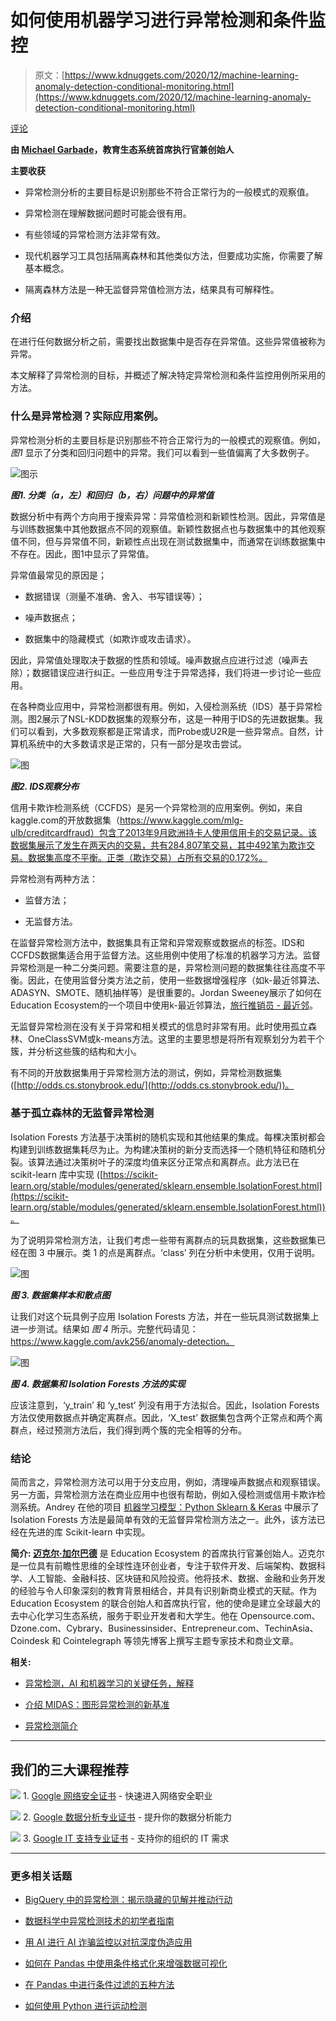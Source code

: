 # 如何使用机器学习进行异常检测和条件监控

> 原文：[https://www.kdnuggets.com/2020/12/machine-learning-anomaly-detection-conditional-monitoring.html](https://www.kdnuggets.com/2020/12/machine-learning-anomaly-detection-conditional-monitoring.html)

[评论](#comments)

**由 [Michael Garbade](https://www.linkedin.com/in/garbade)，教育生态系统首席执行官兼创始人**

**主要收获**

+   异常检测分析的主要目标是识别那些不符合正常行为的一般模式的观察值。

+   异常检测在理解数据问题时可能会很有用。

+   有些领域的异常检测方法非常有效。

+   现代机器学习工具包括隔离森林和其他类似方法，但要成功实施，你需要了解基本概念。

+   隔离森林方法是一种无监督异常值检测方法，结果具有可解释性。

### **介绍**

在进行任何数据分析之前，需要找出数据集中是否存在异常值。这些异常值被称为异常。

本文解释了异常检测的目标，并概述了解决特定异常检测和条件监控用例所采用的方法。

### **什么是异常检测？实际应用案例。**

异常检测分析的主要目标是识别那些不符合正常行为的一般模式的观察值。例如，*图1* 显示了分类和回归问题中的异常。我们可以看到一些值偏离了大多数例子。

![图示](../Images/f2730b87f308c3cbf3fb6177e8f0a588.png)

***图1\. 分类（a，左）和回归（b，右）问题中的异常值***

数据分析中有两个方向用于搜索异常：异常值检测和新颖性检测。因此，异常值是与训练数据集中其他数据点不同的观察值。新颖性数据点也与数据集中的其他观察值不同，但与异常值不同，新颖性点出现在测试数据集中，而通常在训练数据集中不存在。因此，图1中显示了异常值。

异常值最常见的原因是；

+   数据错误（测量不准确、舍入、书写错误等）；

+   噪声数据点；

+   数据集中的隐藏模式（如欺诈或攻击请求）。

因此，异常值处理取决于数据的性质和领域。噪声数据点应进行过滤（噪声去除）；数据错误应进行纠正。一些应用专注于异常选择，我们将进一步讨论一些应用。

在各种商业应用中，异常检测都很有用。例如，入侵检测系统（IDS）基于异常检测。图2展示了NSL-KDD数据集的观察分布，这是一种用于IDS的先进数据集。我们可以看到，大多数观察都是正常请求，而Probe或U2R是一些异常点。自然，计算机系统中的大多数请求是正常的，只有一部分是攻击尝试。

![图](../Images/835e18c19e149416f7e915d898ab9039.png)

***图2\. IDS观察分布***

信用卡欺诈检测系统（CCFDS）是另一个异常检测的应用案例。例如，来自kaggle.com的开放数据集（https://www.kaggle.com/mlg-ulb/creditcardfraud）包含了2013年9月欧洲持卡人使用信用卡的交易记录。该数据集展示了发生在两天内的交易，共有284,807笔交易，其中492笔为欺诈交易。数据集高度不平衡。正类（欺诈交易）占所有交易的0.172%。

异常检测有两种方法：

+   监督方法；

+   无监督方法。

在监督异常检测方法中，数据集具有正常和异常观察或数据点的标签。IDS和CCFDS数据集适合用于监督方法。这些用例中使用了标准的机器学习方法。监督异常检测是一种二分类问题。需要注意的是，异常检测问题的数据集往往高度不平衡。因此，在使用监督分类方法之前，使用一些数据增强程序（如k-最近邻算法、ADASYN、SMOTE、随机抽样等）是很重要的。Jordan Sweeney展示了如何在Education Ecosystem的一个项目中使用k-最近邻算法，[旅行推销员 - 最近邻](https://www.education-ecosystem.com/jsweeney91/2oPDm-travelling-salesman-nearest-neighbour)。

无监督异常检测在没有关于异常和相关模式的信息时非常有用。此时使用孤立森林、OneClassSVM或k-means方法。这里的主要思想是将所有观察划分为若干个簇，并分析这些簇的结构和大小。

有不同的开放数据集用于异常检测方法的测试，例如，异常检测数据集 ([http://odds.cs.stonybrook.edu/](http://odds.cs.stonybrook.edu/))。

### **基于孤立森林的无监督异常检测**

Isolation Forests 方法基于决策树的随机实现和其他结果的集成。每棵决策树都会构建到训练数据集耗尽为止。为构建决策树的新分支而选择一个随机特征和随机分裂。该算法通过决策树叶子的深度均值来区分正常点和离群点。此方法已在 scikit-learn 库中实现 ([https://scikit-learn.org/stable/modules/generated/sklearn.ensemble.IsolationForest.html](https://scikit-learn.org/stable/modules/generated/sklearn.ensemble.IsolationForest.html))。

为了说明异常检测方法，让我们考虑一些带有离群点的玩具数据集，这些数据集已经在图 3 中展示。类 1 的点是离群点。‘class’ 列在分析中未使用，仅用于说明。

![图](../Images/30caf3b01255575047765b447f3a9b92.png)

***图 3\. 数据集样本和散点图***

让我们对这个玩具例子应用 Isolation Forests 方法，并在一些玩具测试数据集上进一步测试。结果如 *图 4* 所示。完整代码请见： https://www.kaggle.com/avk256/anomaly-detection。

![图](../Images/ef29303642b6bd78cb8f940a13b47881.png)

***图 4\. 数据集和 Isolation Forests 方法的实现***

应该注意到，‘y_train’ 和 ‘y_test’ 列没有用于方法拟合。因此，Isolation Forests 方法仅使用数据点并确定离群点。因此，‘X_test’ 数据集包含两个正常点和两个离群点，经过预测方法后，我们得到两个簇的完全相等的分布。

### **结论**

简而言之，异常检测方法可以用于分支应用，例如，清理噪声数据点和观察错误。另一方面，异常检测方法在商业应用中也很有帮助，例如入侵检测或信用卡欺诈检测系统。Andrey 在他的项目 [机器学习模型：Python Sklearn & Keras](https://www.education-ecosystem.com/andreybu/REaxr-machine-learning-model-python-sklearn-kera/oPGdP-machine-learning-model-python-sklearn-kera/) 中展示了 Isolation Forests 方法是最简单有效的无监督异常检测方法之一。此外，该方法已经在先进的库 Scikit-learn 中实现。

**简介: [迈克尔·加尔巴德](https://www.linkedin.com/in/garbade)** 是 Education Ecosystem 的首席执行官兼创始人。迈克尔是一位具有前瞻性思维的全球性连环创业者，专注于软件开发、后端架构、数据科学、人工智能、金融科技、区块链和风险投资。他将技术、数据、金融和业务开发的经验与令人印象深刻的教育背景相结合，并具有识别新商业模式的天赋。作为 Education Ecosystem 的联合创始人和首席执行官，他的使命是建立全球最大的去中心化学习生态系统，服务于职业开发者和大学生。他在 Opensource.com、Dzone.com、Cybrary、Businessinsider、Entrepreneur.com、TechinAsia、Coindesk 和 Cointelegraph 等领先博客上撰写主题专家技术和商业文章。

**相关:**

+   [异常检测，AI 和机器学习的关键任务，解释](./2019/10/anomaly-detection-explained.html)

+   [介绍 MIDAS：图形异常检测的新基准](/2020/04/midas-new-baseline-anomaly-detection-graphs.html)

+   [异常检测简介](/2017/04/datascience-introduction-anomaly-detection.html)

* * *

## 我们的三大课程推荐

![](../Images/0244c01ba9267c002ef39d4907e0b8fb.png) 1\. [Google 网络安全证书](https://www.kdnuggets.com/google-cybersecurity) - 快速进入网络安全职业

![](../Images/e225c49c3c91745821c8c0368bf04711.png) 2\. [Google 数据分析专业证书](https://www.kdnuggets.com/google-data-analytics) - 提升你的数据分析能力

![](../Images/0244c01ba9267c002ef39d4907e0b8fb.png) 3\. [Google IT 支持专业证书](https://www.kdnuggets.com/google-itsupport) - 支持你的组织的 IT 需求

* * *

### 更多相关话题

+   [BigQuery 中的异常检测：揭示隐藏的见解并推动行动](https://www.kdnuggets.com/anomaly-detection-in-bigquery-uncover-hidden-insights-and-drive-action)

+   [数据科学中异常检测技术的初学者指南](https://www.kdnuggets.com/2023/05/beginner-guide-anomaly-detection-techniques-data-science.html)

+   [用 AI 进行 AI 诈骗监控以对抗深度伪造应用](https://www.kdnuggets.com/2023/05/fighting-ai-ai-fraud-monitoring-deepfake-applications.html)

+   [如何在 Pandas 中使用条件格式化来增强数据可视化](https://www.kdnuggets.com/how-to-use-conditional-formatting-in-pandas-to-enhance-data-visualization)

+   [在 Pandas 中进行条件过滤的五种方法](https://www.kdnuggets.com/2022/12/five-ways-conditional-filtering-pandas.html)

+   [如何使用 Python 进行运动检测](https://www.kdnuggets.com/2022/08/perform-motion-detection-python.html)
